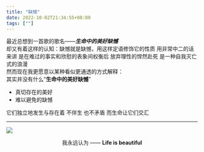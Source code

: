 ```yaml
---
title: "缺憾"
date: 2022-10-02T21:34:55+08:00
tags: [""]
---
```


  最近总想到一首歌的歌名——***生命中的美好缺憾*** <br>
  却又有着这样的认知：缺憾就是缺憾，用这样定语修饰它的性质 用非常中二的话来讲 是在难过的事实和欣慰的表象间权衡后 放弃理性的悍然赴死 是一种自我灭亡式的浪漫<br>
  然而现在我更愿意以某种看似更通透的方式解释：<br>
  其实并没有什么“**生命中的美好缺憾**” 

 - 真切存在的美好
 - 难以避免的缺憾 

 它们独立地发生与存在着 不伴生 也不矛盾 而生命让它们交汇

 ---

![](https://gcore.jsdelivr.net/gh/AlexLiu2022/resources/img/string-moon.JPG)

<center>我永远认为 ——  <strong>Life is beautiful<strong><center>